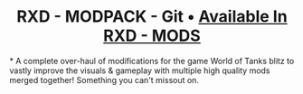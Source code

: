 <h1 align="center">RXD - MODPACK - Git • <a href="https://rxd-mods.pages.dev/rxd-modpack" target="_blank">Available In RXD - MODS</a></h1>
 * A complete over-haul of modifications for the game World of Tanks blitz to vastly improve the visuals & gameplay with multiple high quality mods merged together! Something you can't missout on.
